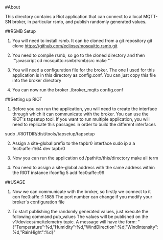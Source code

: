 #About

This directory contains a Riot application that can connect to a local MQTT-SN broker, in particular rsmb, and publish randomly generated values.

##RSMB Setup

1. You will need to install rsmb. It can be cloned from a git repository
git clone https://github.com/eclipse/mosquitto.rsmb.git

2. You need to compile rsmb; so go to the  cloned directory and then
'''javascript
cd mosquitto.rsmb/rsmb/src
make
'''

3. You will need a configuration file for the broker. The one I used for this application is in this directory as config.conf.
You can just copy this file into the broker directory

4. You can now run the broker
./broker_mqtts config.conf

##Setting up RIOT

1. Before you can run the application, you will need to create the interface through which it can communicate with the broker. You can use the RIOT's tapsetup tool. If you want to run multiple application, you will need to replicate this passages in order to build the different interfaces

sudo ./RIOTDIR/dist/tools/tapsetup/tapsetup

2. Assign a site-global prefix to the tapbr0 interface
sudo ip a a fec0:affe::1/64 dev tapbr0

3. Now you can run the application
cd /path/to/this/directory
make all term

4. You need to assign a site-global address with the same address within the RIOT instance
ifconfig 5 add fec0:affe::99


##USAGE

1. Now we can communicate with the broker, so firstly we connect to it
con fec0:affe::1 1885
The port number can change if you modify your broker's configuration file

2. To start publishing the randomly generated values, just execute the following command
pub_values
The values will be published on the v1/devices/me/telemetry topic. 
A message will have the form: 
"{\"Temperature\":%d,\"Humidity\":%d,\"WindDirection\":%d,\"WindIntensity\":%d,\"RainHight\":%d}"